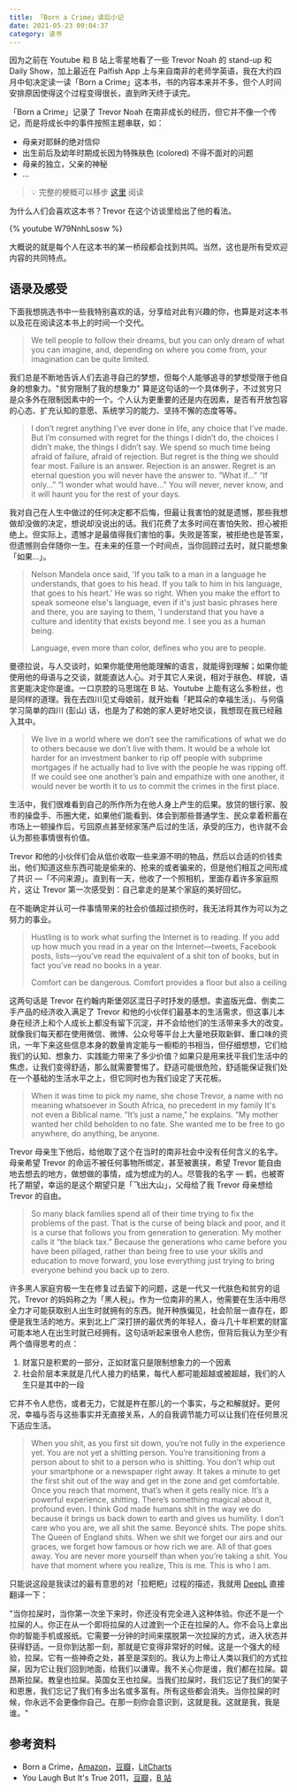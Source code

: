 ```yaml
---
title: 「Born a Crime」读后小记
date: 2021-05-23 09:04:37
category: 读书
---
```


因为之前在 Youtube 和 B 站上零星地看了一些 Trevor Noah 的 stand-up 和 Daily Show，加上最近在 Palfish App 上与来自南非的老师学英语，我在大约四月中旬决定读一读「Born a Crime」这本书，书的内容本来并不多，但个人时间安排原因使得这个过程变得很长，直到昨天终于读完。

<!-- more -->

「Born a Crime」记录了 Trevor Noah 在南非成长的经历，但它并不像一个传记，而是将成长中的事件按照主题串联，如：

* 母亲对耶稣的绝对信仰
* 出生前后及幼年时期成长因为特殊肤色 (colored) 不得不面对的问题
* 母亲的独立，父亲的神秘
* ...

> 💡 完整的梗概可以移步 [这里](https://www.litcharts.com/lit/born-a-crime/summary) 阅读

为什么人们会喜欢这本书？Trevor 在这个访谈里给出了他的看法。

{% youtube W79NnhLsosw %}

大概说的就是每个人在这本书的某一桥段都会找到共鸣。当然，这也是所有受欢迎内容的共同特点。

## 语录及感受

下面我想挑选书中一些我特别喜欢的话，分享给对此有兴趣的你，也算是对这本书以及花在阅读这本书上的时间一个交代。

> We tell people to follow their dreams, but you can only dream of what you can imagine, and, depending on where you come from, your imagination can be quite limited.

我们总是不断地告诉人们去追寻自己的梦想，但每个人能够追寻的梦想受限于他自身的想象力。"贫穷限制了我的想象力" 算是这句话的一个具体例子，不过贫穷只是众多外在限制因素中的一个。个人认为更重要的还是内在因素，是否有开放包容的心态、扩充认知的意愿、系统学习的能力、坚持不懈的态度等等。

> I don’t regret anything I’ve ever done in life, any choice that I’ve made. But I’m consumed with regret for the things I didn’t do, the choices I didn’t make, the things I didn’t say. We spend so much time being afraid of failure, afraid of rejection. But regret is the thing we should fear most. Failure is an answer. Rejection is an answer. Regret is an eternal question you will never have the answer to. “What if…” “If only…” “I wonder what would have…” You will never, never know, and it will haunt you for the rest of your days.

我对自己在人生中做过的任何决定都不后悔，但最让我害怕的就是遗憾，那些我想做却没做的决定，想说却没说出的话。我们花费了太多时间在害怕失败、担心被拒绝上。但实际上，遗憾才是最值得我们害怕的事。失败是答案，被拒绝也是答案，但遗憾则会伴随你一生。在未来的任意一个时间点，当你回顾过去时，就只能想象「如果...」。

> Nelson Mandela once said, 'If you talk to a man in a language he understands, that goes to his head. If you talk to him in his language, that goes to his heart.' He was so right. When you make the effort to speak someone else's language, even if it's just basic phrases here and there, you are saying to them, 'I understand that you have a culture and identity that exists beyond me. I see you as a human being.
> 
> Language, even more than color, defines who you are to people.

曼德拉说，与人交谈时，如果你能使用他能理解的语言，就能得到理解；如果你能使用他的母语与之交谈，就能直达人心。对于其它人来说，相对于肤色、样貌，语言更能决定你是谁。一口京腔的马思瑞在 B 站、Youtube 上能有这么多粉丝，也是同样的道理。我在去四川见丈母娘前，就开始看「耙耳朵的幸福生活」、与何僖学习简单的四川 (彭山) 话，也是为了和她的家人更好地交谈，我想现在我已经融入其中。

> We live in a world where we don’t see the ramifications of what we do to others because we don’t live with them. It would be a whole lot harder for an investment banker to rip off people with subprime mortgages if he actually had to live with the people he was ripping off. If we could see one another’s pain and empathize with one another, it would never be worth it to us to commit the crimes in the first place.

生活中，我们很难看到自己的所作所为在他人身上产生的后果。放贷的银行家、股市的操盘手、币圈大佬，如果他们能看到、体会到那些普通学生、民众拿着积蓄在市场上一顿操作后，亏回原点甚至倾家荡产后过的生活，承受的压力，也许就不会认为那些事情很有价值。

Trevor 和他的小伙伴们会从低价收取一些来源不明的物品，然后以合适的价钱卖出，他们知道这些东西可能是偷来的、抢来的或者骗来的，但是他们相互之间形成了共识 —「不问来源」。直到有一天，他收了一个照相机，里面存着许多家庭照片，这让 Trevor 第一次感受到：自己拿走的是某个家庭的美好回忆。

在不能确定并认可一件事情带来的社会价值超过损伤时，我无法将其作为可以为之努力的事业。

> Hustling is to work what surfing the Internet is to reading. If you add up how much you read in a year on the Internet—tweets, Facebook posts, lists—you’ve read the equivalent of a shit ton of books, but in fact you’ve read no books in a year.
> 
> Comfort can be dangerous. Comfort provides a floor but also a ceiling

这两句话是 Trevor 在约翰内斯堡郊区混日子时抒发的感想。卖盗版光盘、倒卖二手产品的经济收入满足了 Trevor 和他的小伙伴们最基本的生活需求，但这事儿本身在经济上和个人成长上都没有留下沉淀，并不会给他们的生活带来多大的改变。就像我们每天都在使用微信、微博、公众号等平台上大量地获取新鲜、重口味的资讯，一年下来这些信息本身的数量肯定能与一橱柜的书相当，但仔细想想，它们给我们的认知、想象力、实践能力带来了多少价值？如果只是用来抚平我们生活中的焦虑，让我们变得舒适，那么就需要警惕了。舒适可能很危险，舒适能保证我们处在一个基础的生活水平之上，但它同时也为我们设定了天花板。

> When it was time to pick my name, she chose Trevor, a name with no meaning whatsoever in South Africa, no precedent in my family It's not even a Biblical name. “It’s just a name,” he explains. “My mother wanted her child beholden to no fate. She wanted me to be free to go anywhere, do anything, be anyone.

Trevor 母亲生下他后，给他取了这个在当时的南非社会中没有任何含义的名字。母亲希望 Trevor 的命运不被任何事物所绑定，甚至被裹挟，希望 Trevor 能自由地去想去的地方，做想做的事情，成为想成为的人。尽管我的名字 — 鹤，也被寄托了期望，幸运的是这个期望只是「飞出大山」，父母给了我 Trevor 母亲想给 Trevor 的自由。

> So many black families spend all of their time trying to fix the problems of the past. That is the curse of being black and poor, and it is a curse that follows you from generation to generation. My mother calls it “the black tax.” Because the generations who came before you have been pillaged, rather than being free to use your skills and education to move forward, you lose everything just trying to bring everyone behind you back up to zero.

许多黑人家庭穷极一生在修复过去留下的问题，这是一代又一代肤色和贫穷的诅咒，Trevor 的妈妈称之为「黑人税」。作为一位南非的黑人，他需要在生活中用尽全力才可能获取别人出生时就拥有的东西。抛开种族偏见，社会阶层一直存在，即便是我生活的地方。来到北上广深打拼的最优秀的年轻人，奋斗几十年积累的财富可能本地人在出生时就已经拥有。这句话听起来很令人悲伤，但背后我认为至少有两个值得思考的点：

1. 财富只是积累的一部分，正如财富只是限制想象力的一个因素
2. 社会阶层本来就是几代人接力的结果，每代人都可能超越或被超越，我们的人生只是其中的一段

它并不令人悲伤，或者无力，它就是杵在那儿的一个事实，与之和解就好。更何况，幸福与否与这些事实并无直接关系，人的自我调节能力可以让我们在任何景况下适应生活。

> When you shit, as you first sit down, you’re not fully in the experience yet. You are not yet a shitting person. You’re transitioning from a person about to shit to a person who is shitting. You don’t whip out your smartphone or a newspaper right away. It takes a minute to get the first shit out of the way and get in the zone and get comfortable. Once you reach that moment, that’s when it gets really nice. It’s a powerful experience, shitting. There’s something magical about it, profound even. I think God made humans shit in the way we do because it brings us back down to earth and gives us humility. I don’t care who you are, we all shit the same. Beyoncé shits. The pope shits. The Queen of England shits. When we shit we forget our airs and our graces, we forget how famous or how rich we are. All of that goes away. You are never more yourself than when you’re taking a shit. You have that moment where you realize, This is me. This is who I am.

只能说这段是我读过的最有意思的对「拉粑粑」过程的描述，我就用 [DeepL](https://www.deepl.com/en/translator) 直接翻译一下：

"当你拉屎时，当你第一次坐下来时，你还没有完全进入这种体验。你还不是一个拉屎的人。你正在从一个即将拉屎的人过渡到一个正在拉屎的人。你不会马上拿出你的智能手机或报纸。它需要一分钟的时间来摆脱第一次拉屎的方式，进入状态并获得舒适。一旦你到达那一刻，那就是它变得非常好的时候。这是一个强大的经验，拉屎。它有一些神奇之处，甚至是深刻的。我认为上帝让人类以我们的方式拉屎，因为它让我们回到地面，给我们以谦卑。我不关心你是谁，我们都在拉屎。碧昂斯拉屎。教皇也拉屎。英国女王也拉屎。当我们拉屎时，我们忘记了我们的架子和恩惠，我们忘记了我们有多出名或多富有。所有这些都会消失。当你拉屎的时候，你永远不会更像你自己。在那一刻你会意识到，这就是我。这就是我，我是谁。"

## 参考资料

* Born a Crime，[Amazon](https://www.amazon.com/Born-Crime-Stories-African-Childhood-ebook/dp/B01DHWACVY)，[豆瓣](https://book.douban.com/subject/26907961/)，[LitCharts](https://www.litcharts.com/lit/born-a-crime/summary)
* You Laugh But It's True 2011，[豆瓣](https://movie.douban.com/subject/21332484/)，[B 站](https://www.bilibili.com/video/av23507587)
